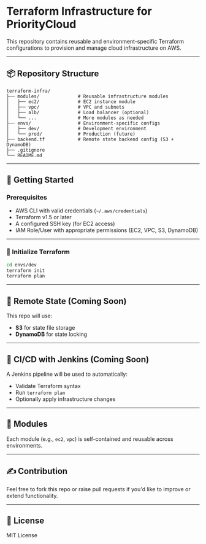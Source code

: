 # Terraform Infrastructure for PriorityCloud

This repository contains reusable and environment-specific Terraform configurations to provision and manage cloud infrastructure on AWS.

---

## 📦 Repository Structure

```
terraform-infra/
├── modules/              # Reusable infrastructure modules
│   ├── ec2/              # EC2 instance module
│   ├── vpc/              # VPC and subnets
│   ├── alb/              # Load balancer (optional)
│   └── ...               # More modules as needed
├── envs/                 # Environment-specific configs
│   ├── dev/              # Development environment
│   └── prod/             # Production (future)
├── backend.tf            # Remote state backend config (S3 + DynamoDB)
├── .gitignore
└── README.md
```

---

## 🚀 Getting Started

### Prerequisites

- AWS CLI with valid credentials (`~/.aws/credentials`)
- Terraform v1.5 or later
- A configured SSH key (for EC2 access)
- IAM Role/User with appropriate permissions (EC2, VPC, S3, DynamoDB)

---

### 🔧 Initialize Terraform

```bash
cd envs/dev
terraform init
terraform plan
```

---

## 🔐 Remote State (Coming Soon)

This repo will use:

- **S3** for state file storage
- **DynamoDB** for state locking

---

## 🤖 CI/CD with Jenkins (Coming Soon)

A Jenkins pipeline will be used to automatically:

- Validate Terraform syntax
- Run `terraform plan`
- Optionally apply infrastructure changes

---

## 🧱 Modules

Each module (e.g., `ec2`, `vpc`) is self-contained and reusable across environments.

---

## ✍️ Contribution

Feel free to fork this repo or raise pull requests if you'd like to improve or extend functionality.

---

## 📜 License

MIT License
